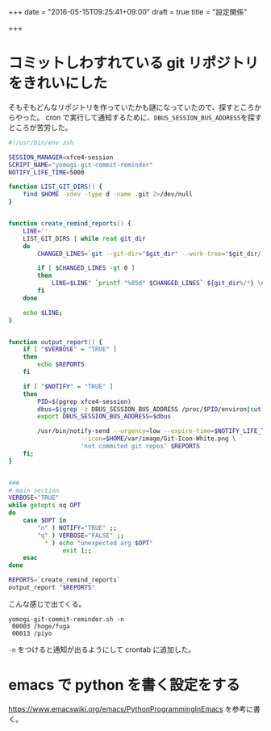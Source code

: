 +++
date = "2016-05-15T09:25:41+09:00"
draft = true
title = "設定関係"

+++

# コミットしわすれている git リポジトリをきれいにした #
そもそもどんなリポジトリを作っていたかも謎になっていたので、探すところからやった。
cron で実行して通知するために、`DBUS_SESSION_BUS_ADDRESS`を探すところが苦労した。

``` zsh
#!/usr/bin/env zsh

SESSION_MANAGER=xfce4-session
SCRIPT_NAME="yomogi-git-commit-reminder"
NOTIFY_LIFE_TIME=5000

function LIST_GIT_DIRS() {
    find $HOME -xdev -type d -name .git 2>/dev/null
}


function create_remind_reports() {
    LINE=''
    LIST_GIT_DIRS | while read git_dir
    do
        CHANGED_LINES=`git --git-dir="$git_dir" --work-tree="$git_dir/.." status --porcelain | wc -l`

        if [ $CHANGED_LINES -gt 0 ]
        then
            LINE=$LINE" `printf "%05d" $CHANGED_LINES` ${git_dir%/*} \n"
        fi
    done

    echo $LINE;
}


function output_report() {
    if [ "$VERBOSE" = "TRUE" ]
    then
        echo $REPORTS
    fi

    if [ "$NOTIFY" = "TRUE" ]
    then
        PID=$(pgrep xfce4-session)
        dbus=$(grep -z DBUS_SESSION_BUS_ADDRESS /proc/$PID/environ|cut -d= -f2-)
        export DBUS_SESSION_BUS_ADDRESS=$dbus

        /usr/bin/notify-send --urgency=low --expire-time=$NOTIFY_LIFE_TIME --category=git \
                    --icon=$HOME/var/image/Git-Icon-White.png \
                    'not commited git repos' $REPORTS
    fi;
}


###
# main section
VERBOSE="TRUE"
while getopts nq OPT
do
    case $OPT in
        "n" ) NOTIFY="TRUE" ;;
        "q" ) VERBOSE="FALSE" ;;
          * ) echo "unexpected arg $OPT"
               exit 1;;
    esac
done

REPORTS=`create_remind_reports`
output_report "$REPORTS"
```

こんな感じで出てくる。
```
yomogi-git-commit-reminder.sh -n
 00003 /hoge/fuga
 00013 /piyo
```

`-n` をつけると通知が出るようにして crontab に追加した。

# emacs で python を書く設定をする #

https://www.emacswiki.org/emacs/PythonProgrammingInEmacs を参考に書く。
